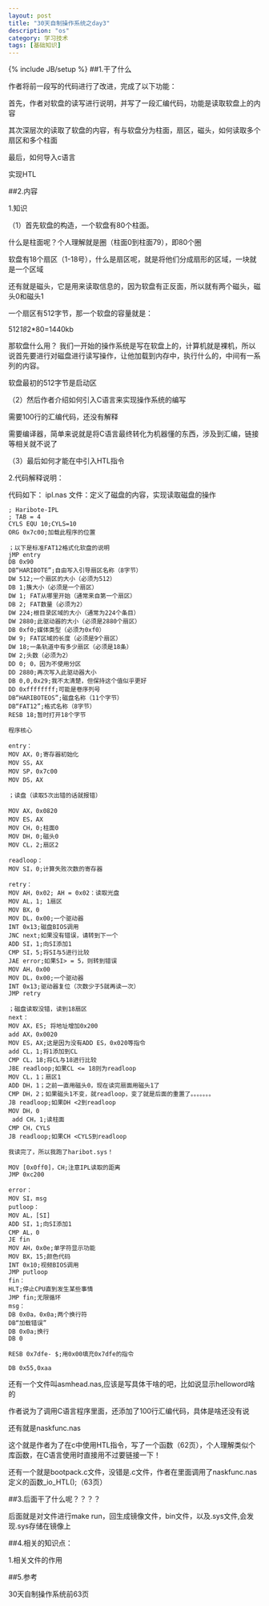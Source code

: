 ```yaml
---
layout: post
title: "30天自制操作系统之day3"
description: "os"
category: 学习技术
tags: [基础知识]
---
```

{% include JB/setup %}
##1.干了什么

作者将前一段写的代码进行了改进，完成了以下功能：

首先，作者对软盘的读写进行说明，并写了一段汇编代码，功能是读取软盘上的内容

其次深层次的读取了软盘的内容，有与软盘分为柱面，扇区，磁头，如何读取多个扇区和多个柱面

最后，如何导入c语言

实现HTL

##2.内容


1.知识

（1）首先软盘的构造，一个软盘有80个柱面。

什么是柱面呢？个人理解就是圈（柱面0到柱面79），即80个圈

软盘有18个扇区（1-18号），什么是扇区呢，就是将他们分成扇形的区域，一块就是一个区域

还有就是磁头，它是用来读取信息的，因为软盘有正反面，所以就有两个磁头，磁头0和磁头1

一个扇区有512字节，那一个软盘的容量就是：

512*18*2*80=1440kb

那软盘什么用？
我们一开始的操作系统是写在软盘上的，计算机就是裸机，所以说首先要进行对磁盘进行读写操作，让他加载到内存中，执行什么的，中间有一系列的内容。

软盘最初的512字节是启动区

（2）然后作者介绍如何引入C语言来实现操作系统的编写

需要100行的汇编代码，还没有解释

需要编译器，简单来说就是将C语言最终转化为机器懂的东西，涉及到汇编，链接等相关就不说了

（3）最后如何才能在中引入HTL指令


2.代码解释说明：

代码如下：
ipl.nas 文件：定义了磁盘的内容，实现读取磁盘的操作

    ; Haribote-IPL      
    ; TAB = 4      
    CYLS EQU 10;CYLS=10    
    ORG 0x7c00;加载此程序的位置    

    ；以下是标准FAT12格式化软盘的说明    
    jMP entry    
    DB 0x90  
    DB“HARIBOTE”;自由写入引导扇区名称（8字节）  
    DW 512;一个扇区的大小（必须为512）  
    DB 1;簇大小（必须是一个扇区）  
    DW 1; FAT从哪里开始（通常来自第一个扇区）  
    DB 2; FAT数量（必须为2）  
    DW 224;根目录区域的大小（通常为224个条目）  
    DW 2880;此驱动器的大小（必须是2880个扇区）  
    DB 0xf0;媒体类型（必须为0xf0）
    DW 9; FAT区域的长度（必须是9个扇区）
    DW 18;一条轨道中有多少扇区（必须是18条）  
    DW 2;头数（必须为2）  
    DD 0; 0，因为不使用分区  
    DD 2880;再次写入此驱动器大小  
    DB 0,0,0x29;我不太清楚，但保持这个值似乎更好  
    DD 0xffffffff;可能是卷序列号  
    DB“HARIBOTEOS”;磁盘名称（11个字节）  
    DB“FAT12”;格式名称（8字节）  
    RESB 18;暂时打开18个字节  

    程序核心  

    entry：  
    MOV AX，0;寄存器初始化  
    MOV SS，AX  
    MOV SP，0x7c00  
    MOV DS，AX  

    ；读盘（读取5次出错的话就报错）  

    MOV AX，0x0820  
    MOV ES，AX  
    MOV CH，0;柱面0  
    MOV DH，0;磁头0  
    MOV CL，2;扇区2  

    readloop：  
    MOV SI，0;计算失败次数的寄存器  

    retry：  
    MOV AH，0x02; AH = 0x02：读取光盘  
    MOV AL，1; 1扇区  
    MOV BX，0  
    MOV DL，0x00;一个驱动器  
    INT 0x13;磁盘BIOS调用  
    JNC next;如果没有错误，请转到下一个  
    ADD SI，1;向SI添加1  
    CMP SI，5;将SI与5进行比较  
    JAE error;如果SI> = 5，则转到错误  
    MOV AH，0x00  
    MOV DL，0x00;一个驱动器  
    INT 0x13;驱动器复位（次数少于5就再读一次）  
    JMP retry  

    ；磁盘读取没错，读到18扇区  
    next：  
    MOV AX，ES; 将地址增加0x200  
    add AX，0x0020  
    MOV ES，AX;这是因为没有ADD ES，0x020等指令  
    add CL，1;将1添加到CL  
    CMP CL，18;将CL与18进行比较  
    JBE readloop;如果CL <= 18则为readloop  
    MOV CL，1；扇区1  
    ADD DH，1；之前一直用磁头0，现在读完扇面用磁头1了  
    CMP DH，2；如果磁头1不变，就readloop，变了就是后面的重置了。。。。。。。  
    JB readloop;如果DH <2到readloop  
    MOV DH，0  
     add CH，1;读柱面    
    CMP CH，CYLS    
    JB readloop;如果CH <CYLS到readloop  

    我读完了，所以我跑了haribot.sys！  

    MOV [0x0ff0]，CH;注意IPL读取的距离  
    JMP 0xc200  

    error：  
    MOV SI，msg  
    putloop：  
    MOV AL，[SI]  
    ADD SI，1;向SI添加1  
    CMP AL，0  
    JE fin  
    MOV AH，0x0e;单字符显示功能  
    MOV BX，15;颜色代码  
    INT 0x10;视频BIOS调用  
    JMP putloop  
    fin：  
    HLT;停止CPU直到发生某些事情  
    JMP fin;无限循环  
    msg：  
    DB 0x0a，0x0a;两个换行符  
    DB“加载错误”  
    DB 0x0a;换行  
    DB 0  
    
    RESB 0x7dfe- $;用0x00填充0x7dfe的指令  
    
    DB 0x55,0xaa  

还有一个文件叫asmhead.nas,应该是写具体干啥的吧，比如说显示helloword啥的

作者说为了调用C语言程序里面，还添加了100行汇编代码，具体是啥还没有说

还有就是naskfunc.nas

这个就是作者为了在c中使用HTL指令，写了一个函数（62页），个人理解类似个库函数，在C语言使用时直接用不过要链接一下！

还有一个就是bootpack.c文件，没错是.c文件，作者在里面调用了naskfunc.nas定义的函数_io_HTL();（63页）

##3.后面干了什么呢？？？？

后面就是对文件进行make run，回生成镜像文件，bin文件，以及.sys文件,会发现.sys存储在镜像上

##4.相关的知识点：

1.相关文件的作用

##5.参考

30天自制操作系统前63页
